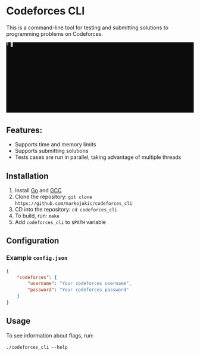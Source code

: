# Codeforces CLI
This is a command-line tool for testing and submitting solutions to programming problems on Codeforces.

![demo](examples/demo.svg)

## Features:
* Supports time and memory limits
* Supports submitting solutions
* Tests cases are run in parallel, taking advantage of multiple threads
## Installation
1. Install [Go](https://golang.org/dl/) and [GCC](https://gcc.gnu.org/)
1. Clone the repository: `git clone https://github.com/markojukic/codeforces_cli`
1. CD into the repository: `cd codeforces_cli`
1. To build, run: `make`
1. Add `codeforces_cli` to `$PATH` variable
## Configuration
### Example `config.json`
```json
{
    "codeforces": {
        "username": "Your codeforces username",
        "password": "Your codeforces password"
    }
}
```
## Usage
To see information about flags, run:
```
./codeforces_cli --help
```
